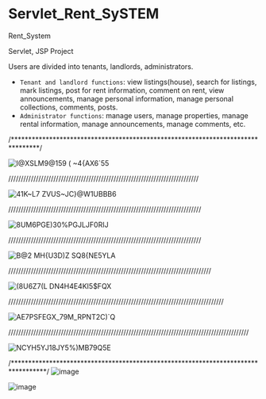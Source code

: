 # Servlet_Rent_SySTEM
Rent_System

Servlet, JSP Project

Users are divided into tenants, landlords, administrators.

* `Tenant and landlord functions`: view listings(house), search for listings, mark listings, post for rent information, comment on rent, view announcements, manage personal information, manage personal collections, comments, posts.<br/>
* `Administrator functions`: manage users, manage properties, manage rental information, manage announcements, manage comments, etc.

/********************************************************************************/
 

![I@XSLM9@159 ( ~4{AX6`55](https://user-images.githubusercontent.com/74596877/162604414-d4829bf0-1b3c-4f44-80a3-754e7cd6654b.png)


////////////////////////////////////////////////////////////////////////////

![41K~L7 ZVUS~JC}@W1UBBB6](https://user-images.githubusercontent.com/74596877/162604420-ab9d7d3d-0c16-4d59-9e89-ce53ad88d131.png)

/////////////////////////////////////////////////////////////////////////////

![8UM6PGE)30$%PGJLJF0RI$J](https://user-images.githubusercontent.com/74596877/162604423-1ba4a881-5d6c-4201-be40-207894bf0009.png)


/////////////////////////////////////////////////////////////////////////////

![B@2 MH{U3D)Z SQ8{NE5YLA](https://user-images.githubusercontent.com/74596877/162604427-c1c0db37-4680-4987-976a-eef164e42995.png)


/////////////////////////////////////////////////////////////////////////////////


![(8U6Z7(L DN4H4E4KI5$FQX](https://user-images.githubusercontent.com/74596877/162604438-501a593e-d739-4a91-84cc-a38508c62064.png)


//////////////////////////////////////////////////////////////////////////////////////

![AE7PSFEGX_79M_RPNT2C)`Q](https://user-images.githubusercontent.com/74596877/162604440-dc2e7496-894b-4e02-977c-7f5748804422.png)

////////////////////////////////////////////////////////////////////////////////////////////////

![NCYH5YJ18J`Y5%)MB7`9Q5E](https://user-images.githubusercontent.com/74596877/162604467-aed077c3-e80d-4db7-aa35-33f4271a2039.png)

/**********************************************************************************/
![image](https://user-images.githubusercontent.com/74596877/164989404-76139636-cd90-463e-b78e-22611f3ee877.png)

![image](https://user-images.githubusercontent.com/74596877/164989462-49f9aa09-ee1f-4fb2-947c-901b4c88b076.png)





